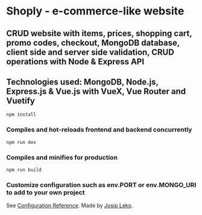 # Shoply - e-commerce-like website

## CRUD website with items, prices, shopping cart, promo codes, checkout, MongoDB database, client side and server side validation, CRUD operations with Node & Express API

## Technologies used: MongoDB, Node.js, Express.js & Vue.js with VueX, Vue Router and Vuetify

```
npm install
```

### Compiles and hot-reloads frontend and backend concurrently

```
npm run dev
```

### Compiles and minifies for production

```
npm run build
```

### Customize configuration such as env.PORT or env.MONGO_URI to add to your own project

See [Configuration Reference](https://cli.vuejs.org/config/).
Made by [Josip Leko](https://www.github.com/kkonne/).
